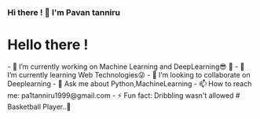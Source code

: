 ###                                                 Hi there ! 👋  I'm Pavan tanniru 

<h1>Hello there !</h1>
- 🔭 I’m currently working on Machine Learning and DeepLearning😎 🦾
- 🌱 I’m currently learning Web Technologies😜
- 👯 I’m looking to collaborate on Deeplearning
- 💬 Ask me about Python,MachineLearning
- 📫 How to reach me: pa1tanniru1999@gmail.com
- ⚡ Fun fact: Dribbling wasn't allowed # Basketball Player..🏀
